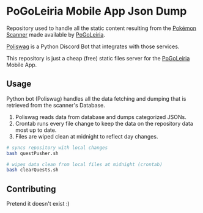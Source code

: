 # PoGoLeiria Mobile App Json Dump

Repository used to handle all the static content resulting from the [Pokémon Scanner](https://pogoleiria.pt) made available by [PoGoLeiria](https://discord.gg/pASCYbp).

[Poliswag](https://github.com/rubendgpedrosa/Poliswag) is a Python Discord Bot that integrates with those services.

This repository is just a cheap (free) static files server for the [PoGoLeiria](https://github.com/rubendgpedrosa/PoGoLeiria) Mobile App.

## Usage


Python bot (Poliswag) handles all the data fetching and dumping that is retrieved from the scanner's Database.

1. Poliswag reads data from database and dumps categorized JSONs.
2. Crontab runs every file change to keep the data on the repository data most up to date.
3. Files are wiped clean at midnight to reflect day changes.

```bash
# syncs repository with local changes
bash questPusher.sh

# wipes data clean from local files at midnight (crontab)
bash clearQuests.sh
```

## Contributing

Pretend it doesn't exist :)
